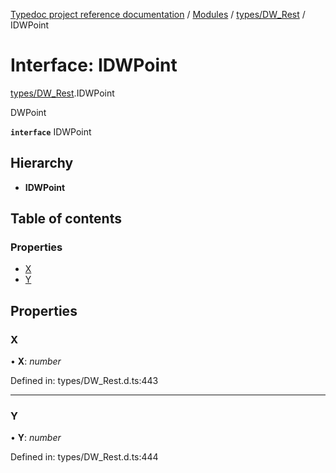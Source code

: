 [Typedoc project reference documentation](../README.md) / [Modules](../modules.md) / [types/DW_Rest](../modules/types_dw_rest.md) / IDWPoint

# Interface: IDWPoint

[types/DW_Rest](../modules/types_dw_rest.md).IDWPoint

DWPoint

**`interface`** IDWPoint

## Hierarchy

* **IDWPoint**

## Table of contents

### Properties

- [X](types_dw_rest.idwpoint.md#x)
- [Y](types_dw_rest.idwpoint.md#y)

## Properties

### X

• **X**: *number*

Defined in: types/DW_Rest.d.ts:443

___

### Y

• **Y**: *number*

Defined in: types/DW_Rest.d.ts:444
